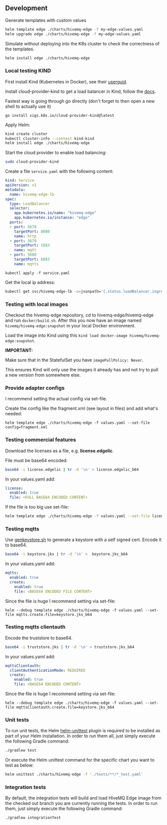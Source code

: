 ## Development

Generate templates with custom values

```bash
helm template edge ./charts/hivemq-edge -f my-edge-values.yaml
helm upgrade edge ./charts/hivemq-edge -f my-edge-values.yaml
```

Simulate without deploying into the K8s cluster to check the correctness of the templates.


```bash
helm install edge ./charts/hivemq-edge 
```

### Local testing KIND

First install Kind (Kubernetes in Docker), see their [userguid](https://kind.sigs.k8s.io/docs/user/quick-start#installation).

Install cloud-provider-kind to get a load balancer in Kind, follow the [docs](https://kind.sigs.k8s.io/docs/user/loadbalancer).

Fastest way is going through go directly (don't forget to then open a new shell to actually use it)

```
go install sigs.k8s.io/cloud-provider-kind@latest
```

Apply Helm:

```bash
kind create cluster
kubectl cluster-info --context kind-kind
helm install edge ./charts/hivemq-edge 
```

Start the cloud provider to enable load balancing:

```bash
sudo cloud-provider-kind
```

Create a file `service.yaml` with the following content:

```yaml
kind: Service
apiVersion: v1
metadata:
  name: hivemq-edge-lb
spec:
  type: LoadBalancer
  selector:
    app.kubernetes.io/name: "hivemq-edge"
    app.kubernetes.io/instance: "edge"
  ports:
  - port: 5678
    targetPort: 8080
    name: http
  - port: 5679
    targetPort: 1883
    name: mqtt
  - port: 5680
    targetPort: 8883
    name: mqtts
```

```
kubectl apply -f service.yaml
```

Get the local ip address:
```bash
kubectl get svc/hivemq-edge-lb -o=jsonpath='{.status.loadBalancer.ingress[0].ip}'
```

### Testing with local images

Checkout the hivemq-edge repository, cd to hivemq-edge/hivemq-edge and run `docker/build.sh`.
After this you now have an image named `hivemq/hivemq-edge:snapshot` in your local Docker environment.

Load the image into Kind using this `kind load docker-image hivemq/hivemq-edge:snapshot`.

**IMPORTANT:**

Make sure that in the StatefulSet you have `imagePullPolicy: Never`.

This ensures Kind will only use the images it already has and not try to pull a new version from somewhere else.

### Provide adapter configs

I recommend setting the actual config via set-file.

Create the config like the fragment.xml (see layout in files) and add what's needed:

```
helm template edge ./charts/hivemq-edge -f values.yaml --set-file config=fragment.xml
```

### Testing commercial features

Download the licenses as a file, e.g. **license.edgelic**.

File must be base64 encoded:

```bash
base64 -i license.edgelic | tr -d '\n' > license.edgelic_b64
```

In your values.yaml add:
```yaml
license:
  enabled: true
  file: <FULL BASE64 ENCODED CONTENT>
```

If the file is too big use set-file:
```bash
helm template edge ./charts/hivemq-edge -f values.yaml --set-file license.file=license.edgelic_b64
```

### Testing mqtts

Use [genkeystore.sh](test%2Fgenkeystore.sh) to generate a keystore with a self signed cert.
Encode it to base64.

```bash
base64 -i keystore.jks | tr -d '\n' >  keystore.jks_b64
```

In your values.yaml add:
```yaml
mqtts:
  enabled: true
  create:
    enabled: true
    file: <BASE64 ENCODED FILE CONTENT>
```

Since the file is huge I recommend setting via set-file:
```
helm --debug template edge ./charts/hivemq-edge -f values.yaml --set-file mqtts.create.file=keystore.jks_b64
```

### Testing mqtts clientauth

Encode the truststore to base64.

```bash
base64 -i truststore.jks | tr -d '\n' > truststore.jks_b64
```

In your values.yaml add:
```yaml
mqttsClientauth:
  clientAuthenticationMode: REQUIRED
  create:
    enabled: true
    file: <BASE64 ENCODED CONTENT>
```

Since the file is huge I recommend setting via set-file:
```
helm --debug template edge ./charts/hivemq-edge -f values.yaml --set-file mqttsClientauth.create.file=keystore.jks_b64
```


### Unit tests
To run unit tests, the Helm [helm-unittest](https://github.com/helm-unittest/helm-unittest?tab=readme-ov-file#helm-unittest) plugin is required to be installed as part of your Helm installation.
In order to run them all, just simply execute the following Gradle command:

```bash
./gradlew test
```

Or execute the Helm unittest command for the specific chart you want to test as below:
```bash
helm unittest ./charts/hivemq-edge -f './tests/**/*_test.yaml'
```

### Integration tests

By default, the integration tests will build and load HiveMQ Edge image from the checked out branch you are currently running the tests.
In order to run them, just simply execute the following Gradle command:

```bash
./gradlew integrationTest
```
